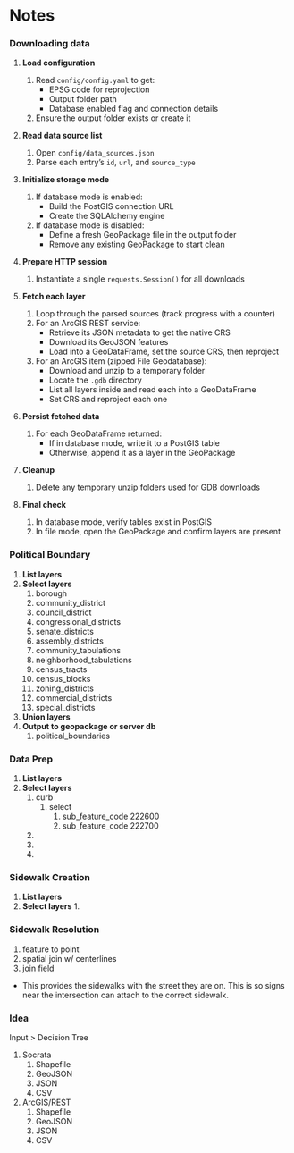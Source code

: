 # Notes

### Downloading data
1. **Load configuration**  
   1. Read `config/config.yaml` to get:  
       - EPSG code for reprojection  
       - Output folder path  
       - Database enabled flag and connection details  
   2. Ensure the output folder exists or create it  

2. **Read data source list**  
   1. Open `config/data_sources.json`  
   2. Parse each entry’s `id`, `url`, and `source_type`  

3. **Initialize storage mode**  
   1. If database mode is enabled:  
       - Build the PostGIS connection URL  
       - Create the SQLAlchemy engine  
   2. If database mode is disabled:  
       - Define a fresh GeoPackage file in the output folder  
       - Remove any existing GeoPackage to start clean  

4. **Prepare HTTP session**  
   1. Instantiate a single `requests.Session()` for all downloads  

5. **Fetch each layer**  
   1. Loop through the parsed sources (track progress with a counter)  
   2. For an ArcGIS REST service:  
       - Retrieve its JSON metadata to get the native CRS  
       - Download its GeoJSON features  
       - Load into a GeoDataFrame, set the source CRS, then reproject  
   3. For an ArcGIS item (zipped File Geodatabase):  
       - Download and unzip to a temporary folder  
       - Locate the `.gdb` directory  
       - List all layers inside and read each into a GeoDataFrame  
       - Set CRS and reproject each one  

6. **Persist fetched data**  
   1. For each GeoDataFrame returned:  
       - If in database mode, write it to a PostGIS table  
       - Otherwise, append it as a layer in the GeoPackage  

7. **Cleanup**  
   1. Delete any temporary unzip folders used for GDB downloads  

8. **Final check**  
   1. In database mode, verify tables exist in PostGIS  
   2. In file mode, open the GeoPackage and confirm layers are present  

### Political Boundary
1. **List layers**
2. **Select layers**
    1. borough
    2. community_district
    3. council_district
    4. congressional_districts
    5. senate_districts
    6. assembly_districts
    7. community_tabulations
    9. neighborhood_tabulations
    10. census_tracts
    11. census_blocks
    12. zoning_districts
    13. commercial_districts
    14. special_districts
3. **Union layers**
4. **Output to geopackage or server db**
    1. political_boundaries

### Data Prep
1. **List layers**
2. **Select layers**
    1. curb
        1. select 
            1. sub_feature_code 222600
            2. sub_feature_code 222700
    2. 
    3.
    4.


### Sidewalk Creation
1. **List layers**
2. **Select layers**
    1. 

### Sidewalk Resolution
1. feature to point
2. spatial join w/ centerlines
3. join field
- This provides the sidewalks with the street they are on. This is so signs near the intersection can attach to the correct sidewalk. 

### Idea
Input > Decision Tree
1. Socrata
    1. Shapefile
    2. GeoJSON
    3. JSON
    4. CSV
2. ArcGIS/REST
    1. Shapefile
    2. GeoJSON
    3. JSON
    4. CSV
